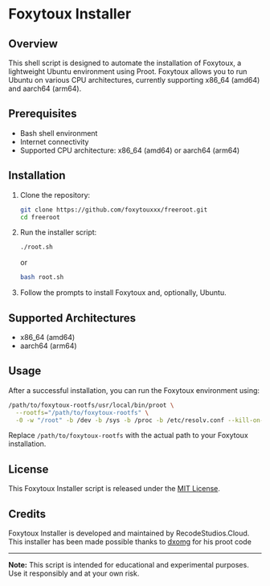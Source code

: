 # Foxytoux Installer

## Overview

This shell script is designed to automate the installation of Foxytoux, a lightweight Ubuntu environment using Proot. Foxytoux allows you to run Ubuntu on various CPU architectures, currently supporting x86_64 (amd64) and aarch64 (arm64).

## Prerequisites

- Bash shell environment
- Internet connectivity
- Supported CPU architecture: x86_64 (amd64) or aarch64 (arm64)

## Installation

1. Clone the repository:

    ```sh
    git clone https://github.com/foxytouxxx/freeroot.git
    cd freeroot
    ```

2. Run the installer script:

    ```sh
    ./root.sh
    ```
    or
    ```sh
    bash root.sh
    ```

4. Follow the prompts to install Foxytoux and, optionally, Ubuntu.

## Supported Architectures

- x86_64 (amd64)
- aarch64 (arm64)

## Usage

After a successful installation, you can run the Foxytoux environment using:

```sh
/path/to/foxytoux-rootfs/usr/local/bin/proot \
  --rootfs="/path/to/foxytoux-rootfs" \
  -0 -w "/root" -b /dev -b /sys -b /proc -b /etc/resolv.conf --kill-on-exit
```

Replace `/path/to/foxytoux-rootfs` with the actual path to your Foxytoux installation.

## License

This Foxytoux Installer script is released under the [MIT License](LICENSE).

## Credits

Foxytoux Installer is developed and maintained by RecodeStudios.Cloud.
This installer has been made possible thanks to [dxomg](https://github.com/dxomg) for his proot code

---

**Note:** This script is intended for educational and experimental purposes. Use it responsibly and at your own risk.
